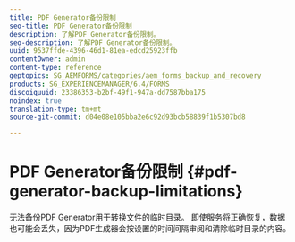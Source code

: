 ```yaml
---
title: PDF Generator备份限制
seo-title: PDF Generator备份限制
description: 了解PDF Generator备份限制。
seo-description: 了解PDF Generator备份限制。
uuid: 9537ffde-4396-46d1-81ea-edcd25923ffb
contentOwner: admin
content-type: reference
geptopics: SG_AEMFORMS/categories/aem_forms_backup_and_recovery
products: SG_EXPERIENCEMANAGER/6.4/FORMS
discoiquuid: 23386353-b2bf-49f1-947a-dd7587bba175
noindex: true
translation-type: tm+mt
source-git-commit: d04e08e105bba2e6c92d93bcb58839f1b5307bd8

---
```



# PDF Generator备份限制 {#pdf-generator-backup-limitations}

无法备份PDF Generator用于转换文件的临时目录。 即使服务将正确恢复，数据也可能会丢失，因为PDF生成器会按设置的时间间隔审阅和清除临时目录的内容。
